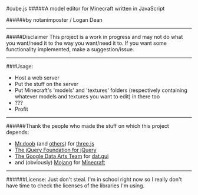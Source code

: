 #cube.js
#####A model editor for Minecraft written in JavaScript

######by notanimposter / Logan Dean

---
#####Disclaimer
This project is a work in progress and may not do what you want/need it to the way you want/need it to. If you want some functionality implemented, make a suggestion/issue.

---
###Usage:

- Host a web server
- Put the stuff on the server
- Put Minecraft's 'models' and 'textures' folders (respectively containing whatever models and textures you want to edit) in there too
- ???
- Profit

---
######Thank the people who made the stuff on which this project depends:
- [Mr.doob](//mrdoob.com/) (and [others](https://github.com/mrdoob/three.js/graphs/contributors)) for [three.js](//threejs.org/)
- [The jQuery Foundation for jQuery](//jquery.org/)
- [The Google Data Arts Team](//github.com/dataarts) for [dat.gui](//github.com/dataarts/dat.gui)
- and (obviously) [Mojang](//mojang.com) for [Minecraft](//minecraft.net)
---
######License:
Just don't steal. I'm in school right now so I really don't have time to check the licenses of the libraries I'm using.